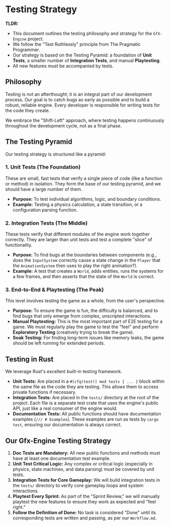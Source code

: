 # Testing Strategy

**TLDR:**
* This document outlines the testing philosophy and strategy for the `GfX-Engine` project.
* We follow the "Test Ruthlessly" principle from The Pragmatic Programmer.
* Our strategy is based on the Testing Pyramid: a foundation of **Unit Tests**, a smaller number of **Integration Tests**, and manual **Playtesting**.
* All new features must be accompanied by tests.

## Philosophy

Testing is not an afterthought; it is an integral part of our development process. Our goal is to catch bugs as early as possible and to build a robust, reliable engine. Every developer is responsible for writing tests for the code they create.

We embrace the "Shift-Left" approach, where testing happens continuously throughout the development cycle, not as a final phase.

## The Testing Pyramid

Our testing strategy is structured like a pyramid:

### 1. Unit Tests (The Foundation)

These are small, fast tests that verify a single piece of code (like a function or method) in isolation. They form the base of our testing pyramid, and we should have a large number of them.

*   **Purpose:** To test individual algorithms, logic, and boundary conditions.
*   **Example:** Testing a physics calculation, a state transition, or a configuration parsing function.

### 2. Integration Tests (The Middle)

These tests verify that different modules of the engine work together correctly. They are larger than unit tests and test a complete "slice" of functionality.

*   **Purpose:** To find bugs at the boundaries between components (e.g., does the `InputSystem` correctly cause a state change in the `Player` that the `AnimationSystem` then uses to play the right animation?).
*   **Example:** A test that creates a `World`, adds entities, runs the systems for a few frames, and then asserts that the state of the `World` is correct.

### 3. End-to-End & Playtesting (The Peak)

This level involves testing the game as a whole, from the user's perspective.

*   **Purpose:** To ensure the game is fun, the difficulty is balanced, and to find bugs that only emerge from complex, unscripted interactions.
*   **Manual Playtesting:** This is the most important part of E2E testing for a game. We must regularly play the game to test the "feel" and perform **Exploratory Testing** (creatively trying to break the game).
*   **Soak Testing:** For finding long-term issues like memory leaks, the game should be left running for extended periods.

## Testing in Rust

We leverage Rust's excellent built-in testing framework.

*   **Unit Tests:** Are placed in a `#[cfg(test)] mod tests { ... }` block within the same file as the code they are testing. This allows them to access private functions if necessary.
*   **Integration Tests:** Are placed in the `tests/` directory at the root of the project. Each file is a separate test crate that uses the engine's public API, just like a real consumer of the engine would.
*   **Documentation Tests:** All public functions should have documentation examples (`/// # Examples`). These examples are run as tests by `cargo test`, ensuring our documentation is always correct.

## Our Gfx-Engine Testing Strategy

1.  **Doc Tests are Mandatory:** All new public functions and methods must have at least one documentation test example.
2.  **Unit Test Critical Logic:** Any complex or critical logic (especially in physics, state machines, and data parsing) must be covered by unit tests.
3.  **Integration Tests for Core Gameplay:** We will build integration tests in the `tests/` directory to verify core gameplay loops and system interactions.
4.  **Playtest Every Sprint:** As part of the "Sprint Review," we will manually playtest the new features to ensure they work as expected and "feel right."
5.  **Follow the Definition of Done:** No task is considered "Done" until its corresponding tests are written and passing, as per our `Workflow.md`.
